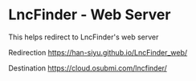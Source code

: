 # LncFinder - Web Server

This helps redirect to LncFinder's web server

Redirection <https://han-siyu.github.io/LncFinder_web/>

Destination <https://cloud.osubmi.com/lncfinder/>
